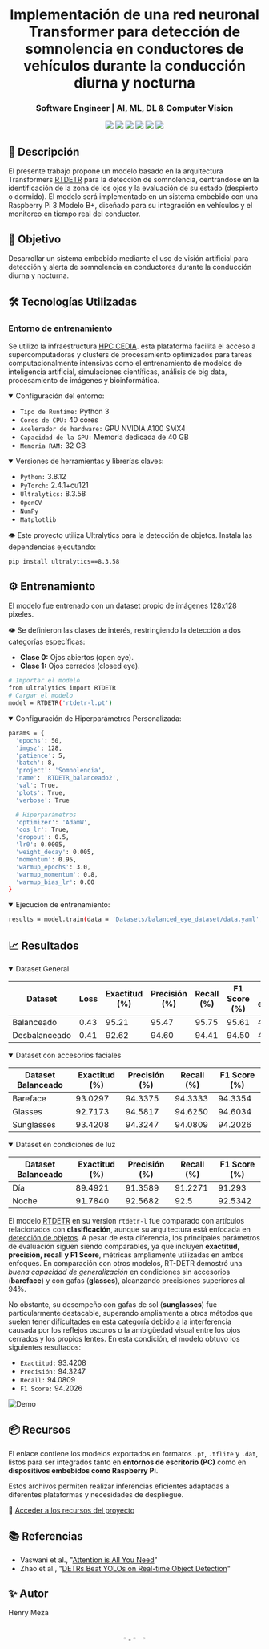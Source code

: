 <h1 align='center'>Implementación de una red neuronal Transformer para detección de somnolencia en conductores de vehículos durante la conducción diurna y nocturna</h1>
<h3 align='center'>Software Engineer | AI, ML, DL & Computer Vision</h3>
<p align="center">
  <!-- Lenguajes y Frameworks -->
  <img src="https://img.shields.io/badge/Python-3.8.12-3776AB?style=for-the-badge&logo=python&logoColor=white">
  <!-- Machine Learning -->
  <img src="https://img.shields.io/badge/PyTorch-2.4.1+cu121-EE4C2C?style=for-the-badge&logo=pytorch&logoColor=white">
  <img src="https://img.shields.io/badge/Ultralytics-8.3.58-00FFFF?style=for-the-badge&logo=yolo&logoColor=black">
  <img src="https://img.shields.io/badge/TensorFlow_Lite-FF6F00?style=for-the-badge&logo=tensorflow&logoColor=white">
  <!-- Hardware y Deployment -->
  <img src="https://img.shields.io/badge/Raspberry_Pi-A22846?style=for-the-badge&logo=raspberry-pi&logoColor=white">
  <img src="https://img.shields.io/badge/OpenCV-5C3EE8?style=for-the-badge&logo=opencv&logoColor=white">
</p>

## 📖 Descripción

El presente trabajo propone un modelo basado en la arquitectura Transformers [RTDETR](https://docs.ultralytics.com/models/rtdetr/) para la detección de somnolencia, centrándose en la identificación de la zona de los ojos y la evaluación de su estado (despierto o dormido). El modelo será implementado en un sistema embebido con una Raspberry Pi 3 Modelo B+, diseñado para su integración en vehículos y el monitoreo en tiempo real del conductor.

## 🎯 Objetivo

Desarrollar un sistema embebido mediante el uso de visión artificial para detección y alerta de somnolencia en conductores durante la conducción diurna y nocturna.


## 🛠️ Tecnologías Utilizadas

### Entorno de entrenamiento

Se utilizo la infraestructura [HPC CEDIA](https://cedia.edu.ec/beneficio/supercomputador/). esta plataforma facilita el acceso a supercomputadoras y clusters de procesamiento optimizados para tareas computacionalmente intensivas como el entrenamiento de modelos de inteligencia artificial, simulaciones científicas, análisis de big data, procesamiento de imágenes y bioinformática.

<details open>
<summary>Configuración del entorno:</summary>
  
- `Tipo de Runtime:` Python 3
- `Cores de CPU:` 40 cores
- `Acelerador de hardware:` GPU NVIDIA A100 SMX4
- `Capacidad de la GPU:` Memoria dedicada de 40 GB
- `Memoria RAM:` 32 GB
</details>

<details open>
<summary>Versiones de herramientas y librerías claves:</summary>

- `Python:` 3.8.12
- `PyTorch:` 2.4.1+cu121
- `Ultralytics:` 8.3.58
- `OpenCV`
- `NumPy`
- `Matplotlib`

👁️ Este proyecto utiliza Ultralytics para la detección de objetos. Instala las dependencias ejecutando:

```bash
pip install ultralytics==8.3.58
```
</details>

## ⚙️ Entrenamiento

El modelo fue entrenado con un dataset propio de imágenes 128x128 pixeles.

👁️ Se definieron las clases de interés, restringiendo la detección a dos categorías específicas: 

- **Clase 0:** Ojos abiertos (open eye).
- **Clase 1:** Ojos cerrados (closed eye).


```bash
# Importar el modelo
from ultralytics import RTDETR
# Cargar el modelo
model = RTDETR('rtdetr-l.pt')
```

<details open>
<summary>Configuración de Hiperparámetros Personalizada:</summary>

```bash
params = {
  'epochs': 50,
  'imgsz': 128,
  'patience': 5,
  'batch': 8,
  'project': 'Somnolencia',
  'name': 'RTDETR_balanceado2',
  'val': True,
  'plots': True,
  'verbose': True

  # Hiperparámetros
  'optimizer': 'AdamW',
  'cos_lr': True,
  'dropout': 0.5,
  'lr0': 0.0005,
  'weight_decay': 0.005,
  'momentum': 0.95,
  'warmup_epochs': 3.0,
  'warmup_momentum': 0.8,
  'warmup_bias_lr': 0.00
}
```
</details>
<details open>
<summary>Ejecución de entrenamiento:</summary>

```bash
results = model.train(data = 'Datasets/balanced_eye_dataset/data.yaml', classes = [0, 1], **params)
```
</details>

## 📈 Resultados

<details open>
<summary>Dataset General</summary>
  
| Dataset | Loss | Exactitud (%) | Precisión (%) | Recall (%) | F1 Score (%) | Tiempo de entrenamiento |
| ------ | ---- | ------------- | ------------- | ---------- | ------------ | --------- |
| Balanceado | 0.43 | 95.21 | 95.47 | 95.75 | 95.61 | 4h 28m 21s |
| Desbalanceado | 0.41 | 92.62 | 94.60 | 94.41 | 94.50 | 4h 41m 22s |
</details>

<details open>
<summary>Dataset con accesorios faciales</summary>
  
| Dataset Balanceado| Exactitud (%) | Precisión (%) | Recall (%) | F1 Score (%) |
| ------ | ------------- | ------------- | ---------- | ------------ |
| Bareface | 93.0297 | 94.3375 | 94.3333 | 94.3354 |
| Glasses | 92.7173 | 94.5817 | 94.6250 | 94.6034 |
| Sunglasses | 93.4208 | 94.3247 | 94.0809 | 94.2026 |

</details>
<details open>
<summary>Dataset en condiciones de luz</summary>
  
| Dataset Balanceado| Exactitud (%) | Precisión (%) | Recall (%) | F1 Score (%) |
| ------ | ------------- | ------------- | ---------- | ------------ |
| Día | 89.4921 | 91.3589 | 91.2271 | 91.293 |
| Noche | 91.7840 | 92.5682 | 92.5 | 92.5342 |
</details>

El modelo [RTDETR](https://docs.ultralytics.com/models/rtdetr/) en su version `rtdetr-l` fue comparado con artículos relacionados con **clasificación**, aunque su arquitectura está enfocada en [detección de objetos](https://www.ibm.com/mx-es/think/topics/object-detection). A pesar de esta diferencia, los principales parámetros de evaluación siguen siendo comparables, ya que incluyen **exactitud, precisión, recall y F1 Score**, métricas ampliamente utilizadas en ambos enfoques. En comparación con otros modelos, RT-DETR demostró una *buena capacidad de generalización* en condiciones sin accesorios (**bareface**) y con gafas (**glasses**), alcanzando precisiones superiores al 94%. 

No obstante, su desempeño con gafas de sol (**sunglasses**) fue particularmente destacable, superando ampliamente a otros métodos que suelen tener dificultades en esta categoría debido a la interferencia causada por los reflejos oscuros o la ambigüedad visual entre los ojos cerrados y los propios lentes. En esta condición, el modelo obtuvo los siguientes resultados:

- `Exactitud:` 93.4208
- `Precisión:` 94.3247
- `Recall:` 94.0809
- `F1 Score:` 94.2026

![Demo](assets/somno_h.gif)

## 📦 Recursos

El enlace contiene los modelos exportados en formatos `.pt`, `.tflite` y `.dat`, listos para ser integrados tanto en **entornos de escritorio (PC)** como en **dispositivos embebidos como Raspberry Pi**.

Estos archivos permiten realizar inferencias eficientes adaptadas a diferentes plataformas y necesidades de despliegue.

🔗 [Acceder a los recursos del proyecto](https://drive.google.com/drive/folders/1oddV3lHmSNXkaL1A63BR10oSssdr9HF9?usp=sharing)

## 📚 Referencias

- Vaswani et al., "[Attention is All You Need](https://arxiv.org/abs/1706.03762)"
- Zhao et al., "[DETRs Beat YOLOs on Real-time Object Detection](https://arxiv.org/abs/2304.08069)"

## ✨ Autor

Henry Meza

<br>
<div align="center">
  <a href="https://github.com/hpmezam">
    <img src="https://github.com/ultralytics/assets/raw/main/social/logo-social-github.png" width="3%" alt="Ultralytics GitHub">
  </a>
  <img src="https://github.com/ultralytics/assets/raw/main/social/logo-transparent.png" width="3%" alt="space">
  <a href="https://www.linkedin.com/in/hpmezam/">
    <img src="https://github.com/ultralytics/assets/raw/main/social/logo-social-linkedin.png" width="3%" alt="Ultralytics LinkedIn">
  </a>
</div>
